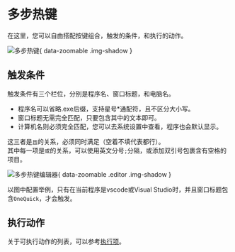 # 多步热键

在这里，您可以自由搭配按键组合，触发的条件，和执行的动作。

![多步热键](/shot/cn-hotkey.png){ data-zoomable .img-shadow }

## 触发条件

触发条件有三个栏位，分别是程序名、窗口标题，和电脑名。

- 程序名可以省略.exe后缀，支持星号*通配符，且不区分大小写。
- 窗口标题无需完全匹配，只要包含其中的文本即可。
- 计算机名则必须完全匹配，您可以去系统设置中查看，程序也会默认显示。

这三者是`且`的关系，必须同时满足（空着不填代表都行）。  
其中每一项是`或`的关系，可以使用英文分号`;`分隔，或添加双引号包裹含有空格的项目。

![多步热键编辑器](/shot/cn-hotkey-editor.png){ data-zoomable .editor .img-shadow }

以图中配置举例，只有在当前程序是vscode或Visual Studio时，并且窗口标题包含`OneQuick`，才会触发。

## 执行动作

关于可执行动作的列表，可以参考[执行项](/reference/operation)。

<style>
.editor {
  max-width: 400px;
}
</style>
